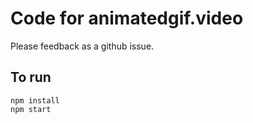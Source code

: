 # Code for animatedgif.video

Please feedback as a github issue.

## To run

```
npm install
npm start
```
